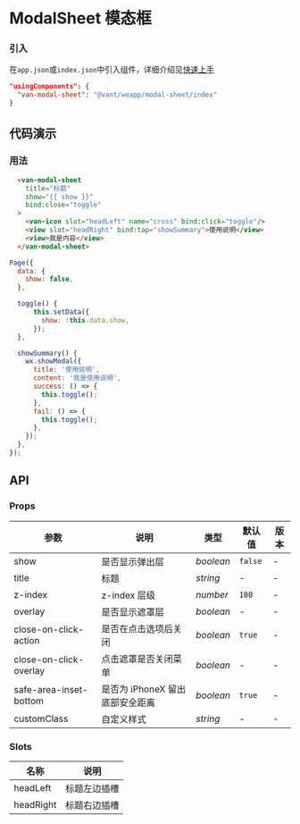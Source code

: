# ModalSheet 模态框

### 引入

在`app.json`或`index.json`中引入组件，详细介绍见[快速上手](#/quickstart#yin-ru-zu-jian)

```json
"usingComponents": {
  "van-modal-sheet": "@vant/weapp/modal-sheet/index"
}
```

## 代码演示

### 用法

```html
  <van-modal-sheet
    title="标题"
    show="{{ show }}"
    bind:close="toggle"
  >
    <van-icon slot="headLeft" name="cross" bind:click="toggle"/>
    <view slot="headRight" bind:tap="showSummary">使用说明</view>
    <view>我是内容</view>
  </van-modal-sheet>
```

```javascript
Page({
  data: {
    show: false,
  },

  toggle() {
      this.setData({
        show: !this.data.show,
      });
  },

  showSummary() {
    wx.showModal({
      title: '使用说明',
      content: '我是使用说明',
      success: () => {
        this.toggle();
      },
      fail: () => {
        this.toggle();
      },
    });
  },
});
```

## API

### Props

| 参数 | 说明 | 类型 | 默认值 | 版本 |
| --- | --- | --- | --- | --- |
| show | 是否显示弹出层 | _boolean_ | `false` | - |
| title | 标题 | _string_ | - | - |
| z-index | z-index 层级 | _number_ | `100` | - |
| overlay | 是否显示遮罩层 | _boolean_ | - | - ||
| close-on-click-action | 是否在点击选项后关闭 | _boolean_ | `true` | - |
| close-on-click-overlay | 点击遮罩是否关闭菜单 | _boolean_ | - | - |
| safe-area-inset-bottom | 是否为 iPhoneX 留出底部安全距离 | _boolean_ | `true` | - |
| customClass | 自定义样式 | _string_ | - | - |

### Slots
| 名称    | 说明                       |
| ------- | -------------------------- |
| headLeft | 标题左边插槽    |
| headRight   | 标题右边插槽 |
